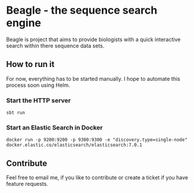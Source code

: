 # Beagle - the sequence search engine 

Beagle is project that aims to provide biologists with a quick interactive search within there sequence data sets.

## How to run it

For now, everything has to be started manually. I hope to automate this process soon using Helm.

### Start the HTTP server

```shell
sbt run
```

### Start an Elastic Search in Docker

```shell
docker run -p 9200:9200 -p 9300:9300 -e "discovery.type=single-node" docker.elastic.co/elasticsearch/elasticsearch:7.0.1
```

## Contribute

Feel free to email me, if you like to contribute or create a ticket if you have feature requests.
